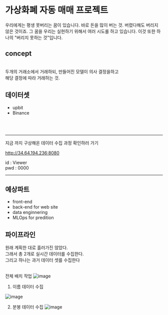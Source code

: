 <h1>가상화폐 자동 매매 프로젝트</h1>
우리에게는 평생 못버리는 꿈이 있습니다.
바로 돈을 많이 버는 것. 버렸다해도 버리지 않은 것이죠.
그 꿈을 우리는 실현하기 위해서 여러 시도롤 하고 있습니다.
이것 또한 하나의 "버리지 못하는 것"입니다.

<h2>concept</h2><br>
두개의 거래소에서 거래하되, 만들어진 모델이 의사 결정을하고<br>
해당 결정에 따라 거래하는 것.<br>
<h2>데이터셋</h2>
<ul>
  <li>upbit</li>
  <li>Binance</li>
</ul>

<br>
<br>
<hr>
지금 까지 구상해온 데이터 수집 과정 확인하러 가기 

http://34.64.194.236:8080

id : Viewer<br>
pwd : 0000
<hr>
<h2>예상파트</h2>
<ul>
  <li>front-end</li>
  <li>back-end for web site</li>
  <li>data enginnering</li>
  <li>MLOps for predition</li>
</ul>


<h2>파이프라인</h2>
원래 계획한 대로 흘러가진 않았다.<br>
그래서 총 2개로 실시간 데이터를 수집한다.<br>
그리고 하나는 과거 데이터 셋를 수집한다<br>
<br>

전체 배치 작업
![image](https://github.com/Merlinkim/coin_project/assets/129494406/89f2078d-f3ea-456b-9aa4-6990e5e355dc)

1. 이름 데이터 수집

![image](https://github.com/Merlinkim/coin_project/assets/129494406/d0aa2165-ab21-4a1e-a44f-21f75039613d)

2. 분봉 데이터 수집
![image](https://github.com/Merlinkim/coin_project/assets/129494406/dbc631c1-9128-4a9e-8a1d-beba447c9b04)





